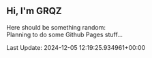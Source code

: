 ## Hi, I'm GRQZ
Here should be something random:  
Planning to do some Github Pages stuff...


Last Update: 2024-12-05 12:19:25.934961+00:00
